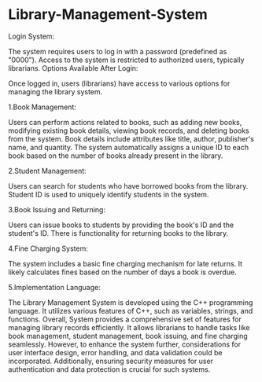 # Library-Management-System
Login System:

The system requires users to log in with a password (predefined as "0000").
Access to the system is restricted to authorized users, typically librarians.
Options Available After Login:

Once logged in, users (librarians) have access to various options for managing the library system.

1.Book Management:

Users can perform actions related to books, such as adding new books, modifying existing book details, viewing book records, and deleting books from the system.
Book details include attributes like title, author, publisher's name, and quantity.
The system automatically assigns a unique ID to each book based on the number of books already present in the library.

2.Student Management:

Users can search for students who have borrowed books from the library.
Student ID is used to uniquely identify students in the system.

3.Book Issuing and Returning:

Users can issue books to students by providing the book's ID and the student's ID.
There is functionality for returning books to the library.

4.Fine Charging System:

The system includes a basic fine charging mechanism for late returns.
It likely calculates fines based on the number of days a book is overdue.

5.Implementation Language:

The Library Management System is developed using the C++ programming language.
It utilizes various features of C++, such as variables, strings, and functions.
Overall, System provides a comprehensive set of features for managing library records efficiently. It allows librarians to handle tasks like book management, student management, book issuing, and fine charging seamlessly. However, to enhance the system further, considerations for user interface design, error handling, and data validation could be incorporated. Additionally, ensuring security measures for user authentication and data protection is crucial for such systems.
